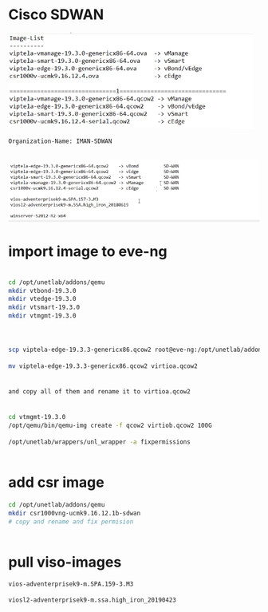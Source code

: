 # Cisco SDWAN
![image-name](img/1.png)

```
Organization-Name: IMAN-SDWAN


```

![order](img/2.png)


# import image to eve-ng

```sh

cd /opt/unetlab/addons/qemu
mkdir vtbond-19.3.0
mkdir vtedge-19.3.0
mkdir vtsmart-19.3.0
mkdir vtmgmt-19.3.0



scp viptela-edge-19.3.3-genericx86.qcow2 root@eve-ng:/opt/unetlab/addons/qemu/vtbond-19.3.0

mv viptela-edge-19.3.3-genericx86.qcow2 virtioa.qcow2


and copy all of them and rename it to virtioa.qcow2


cd vtmgmt-19.3.0
/opt/qemu/bin/qemu-img create -f qcow2 virtiob.qcow2 100G

/opt/unetlab/wrappers/unl_wrapper -a fixpermissions



```
# add csr image

```sh
cd /opt/unetlab/addons/qemu
mkdir csr1000vng-ucmk9.16.12.1b-sdwan
# copy and rename and fix permision



```

# pull viso-images

```
vios-adventerprisek9-m.SPA.159-3.M3

viosl2-adventerprisek9-m.ssa.high_iron_20190423

```